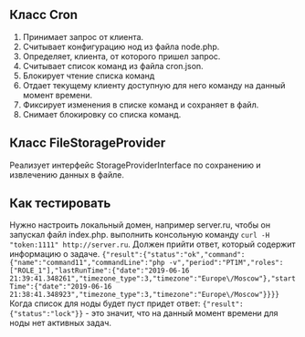 ## Класс Cron 
1. Принимает запрос от клиента.
1. Считывает конфигурацию нод из файла node.php.
1. Определяет, клиента, от которого пришел запрос. 
1. Считывает список команд из файла cron.json.
1. Блокирует чтение списка команд
1. Отдает текущему клиенту доступную для него команду на данный момент времени.
1. Фиксирует изменения в списке команд и сохраняет в файл.
1. Снимает блокировку со списка команд.

## Класс FileStorageProvider
Реализует интерфейс StorageProviderInterface по сохранению и извлечению данных в файле. 

## Как тестировать
Нужно настроить локальный домен, например server.ru, чтобы он запускал файл index.php.
выполнить консольную команду `curl -H "token:1111" http://server.ru`. 
Должен прийти ответ, который содержит информацию о задаче.
`{"result":{"status":"ok","command":{"name":"command11","commandLine":"php -v","period":"PT1M","roles":["ROLE_1"],"lastRunTime":{"date":"2019-06-16 21:39:41.348261","timezone_type":3,"timezone":"Europe\/Moscow"},"startTime":{"date":"2019-06-16 21:38:41.348923","timezone_type":3,"timezone":"Europe\/Moscow"}}}}`
Когда список для ноды будет пуст придет ответ: `{"result":{"status":"lock"}}` - это значит, что на данный момент времени для ноды нет активных задач.

